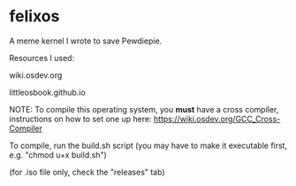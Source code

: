 # felixos
A meme kernel I wrote to save Pewdiepie. 

Resources I used:

wiki.osdev.org

littleosbook.github.io

NOTE: To compile this operating system, you __must__ have a cross compiler, instructions on how to set one up here: https://wiki.osdev.org/GCC_Cross-Compiler

To compile, run the build.sh script (you may have to make it executable first, e.g. "chmod u+x build.sh")

(for .iso file only, check the "releases" tab)
